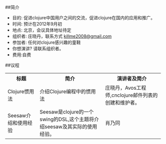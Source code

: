 
##简介

 * 目的: 促进clojure中国用户之间的交流，促进clojure在国内的应用和推广。
 * 时间: 预计在2012年9月初
 * 地点: 北京，会议具体地址待定
 * 组织者: 庄晓丹，联系方式 killme2008@gmail.com 
 * 参加者: 任何对clojure感兴趣的童鞋
 * 你想演讲? 请联系组织者。
 * 费用:自费
 

##议程

<table class="table-striped">
  <tr>
     <th>标题</th>
	 <th>简介</th>
	 <th>演讲者及简介</th>
  </tr>
  <tr>
     <td>Clojure惯用法</td>
	 <td>介绍Clojure编程中的惯用法</td>
	 <td>庄晓丹，Avos工程师,cnclojure邮件列表的创建和维护者。</td>
  </tr>
  <tr>
     <td>Seesaw介绍和使用经验</td>
	 <td>Seesaw是clojure的一个swing的DSL,这个主题将介绍seesaw及其实际的使用经验。</td>
	 <td>肖乃同</td>
  </tr>
</table>





